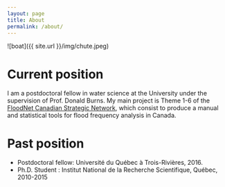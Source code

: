 ```yaml
---
layout: page
title: About
permalink: /about/
---
```


![boat]({{ site.url }}/img/chute.jpeg)

# Current position 

I am a postdoctoral fellow in water science at the University under the supervision of Prof. Donald Burns. 
My main project is Theme 1-6 of the [FloodNet Canadian Strategic Network](http://www.nsercfloodnet.ca), which consist to produce a manual and statistical tools for flood frequency analysis in Canada. 

# Past position

* Postdoctoral fellow: Université du Québec à Trois-Rivières, 2016.
* Ph.D. Student : Institut National de la Recherche Scientifique, Québec, 2010-2015

